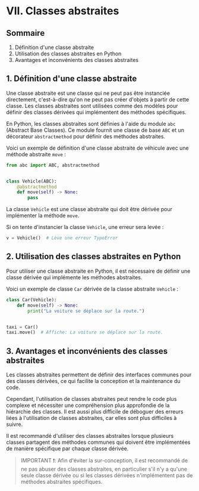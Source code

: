 # VII. Classes abstraites

## Sommaire

1. Définition d'une classe abstraite
2. Utilisation des classes abstraites en Python
3. Avantages et inconvénients des classes abstraites

## 1. Définition d'une classe abstraite

Une classe abstraite est une classe qui ne peut pas être instanciée directement,
c'est-à-dire qu'on ne peut pas créer d'objets à partir de cette classe.
Les classes abstraites sont utilisées comme des modèles pour définir des classes dérivées
qui implémentent des méthodes spécifiques.

En Python, les classes abstraites sont définies à l'aide du module `abc` (Abstract Base Classes).
Ce module fournit une classe de base `ABC` et un décorateur `abstractmethod` pour définir des méthodes abstraites.

Voici un exemple de définition d'une classe abstraite de véhicule avec une méthode abstraite `move` :

```python
from abc import ABC, abstractmethod


class Vehicle(ABC):
    @abstractmethod
    def move(self) -> None:
        pass
```

La classe `Vehicle` est une classe abstraite qui doit être dérivée pour implémenter la méthode `move`.

Si on tente d'instancier la classe `Vehicle`, une erreur sera levée :

```python
v = Vehicle()  # Lève une erreur TypeError
```

## 2. Utilisation des classes abstraites en Python

Pour utiliser une classe abstraite en Python, il est nécessaire de définir une classe dérivée qui implémente les
méthodes abstraites.

Voici un exemple de classe `Car` dérivée de la classe abstraite `Vehicle` :

```python
class Car(Vehicle):
    def move(self) -> None:
        print("La voiture se déplace sur la route.")


taxi = Car()
taxi.move()  # Affiche: La voiture se déplace sur la route.
```

## 3. Avantages et inconvénients des classes abstraites

Les classes abstraites permettent de définir des interfaces communes pour des classes dérivées,
ce qui facilite la conception et la maintenance du code.

Cependant, l'utilisation de classes abstraites peut rendre le code plus complexe et nécessiter une compréhension
plus approfondie de la hiérarchie des classes. Il est aussi plus difficile de déboguer des erreurs liées à l'utilisation
de classes abstraites, car elles sont plus difficiles à suivre.

Il est recommandé d'utiliser des classes abstraites lorsque plusieurs classes partagent des méthodes communes
qui doivent être implémentées de manière spécifique par chaque classe dérivée.

> IMPORTANT ❗: Afin d'éviter la sur-conception, il est recommandé de ne pas abuser des classes abstraites,
> en particulier s'il n'y a qu'une seule classe dérivée ou si les classes dérivées n'implémentent pas
> de méthodes abstraites spécifiques.

